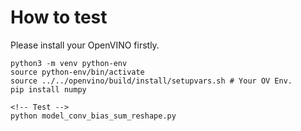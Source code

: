 # How to test

Please install your OpenVINO firstly.
```
python3 -m venv python-env
source python-env/bin/activate
source ../../openvino/build/install/setupvars.sh # Your OV Env.
pip install numpy

<!-- Test -->
python model_conv_bias_sum_reshape.py
```